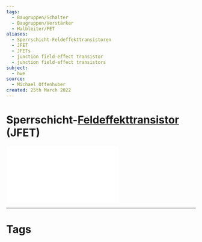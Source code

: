 ```yaml
---
tags:
  - Baugruppen/Schalter
  - Baugruppen/Verstärker
  - Halbleiter/FET
aliases:
  - Sperrschicht-Feldeffekttransistoren
  - JFET
  - JFETs
  - junction field-effect transistor
  - junction field-effect transistors
subject:
  - hwe
source:
  - Michael Offenhuber
created: 25th March 2022
---
```


# Sperrschicht-[Feldeffekttransistor](Halbleiter/Feldeffekttransistor.md) (JFET)

![JFET als Verstärker](assets/JFET%20als%20Verstärker.pdf)

---

# Tags